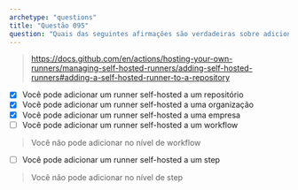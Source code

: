 ```yaml
---
archetype: "questions"
title: "Questão 095"
question: "Quais das seguintes afirmações são verdadeiras sobre adicionar um runner self-hosted no GitHub Actions? (Escolha três.)"
---
```


> https://docs.github.com/en/actions/hosting-your-own-runners/managing-self-hosted-runners/adding-self-hosted-runners#adding-a-self-hosted-runner-to-a-repository
- [x] Você pode adicionar um runner self-hosted a um repositório
- [x] Você pode adicionar um runner self-hosted a uma organização
- [x] Você pode adicionar um runner self-hosted a uma empresa
- [ ] Você pode adicionar um runner self-hosted a um workflow
> Você não pode adicionar no nível de workflow
- [ ] Você pode adicionar um runner self-hosted a um step
> Você não pode adicionar no nível de step
